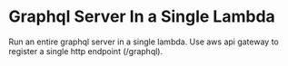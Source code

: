 # Graphql Server In a Single Lambda

Run an entire graphql server in a single lambda. Use aws api gateway to register a single http endpoint (/graphql).